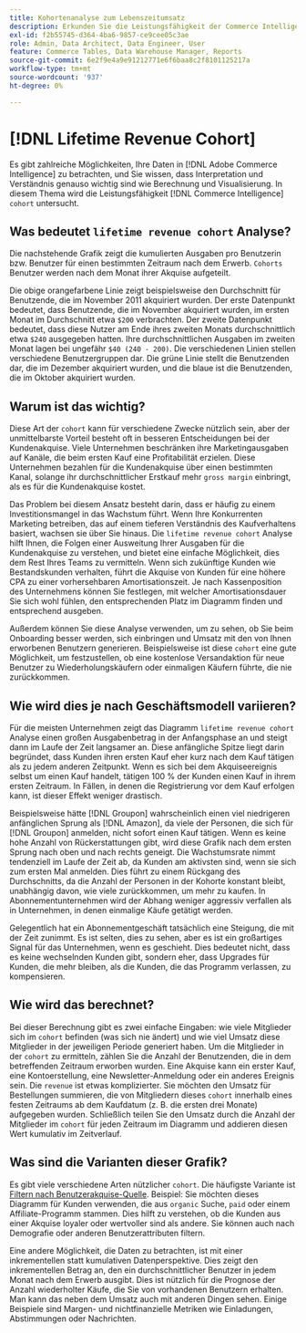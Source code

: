 ```yaml
---
title: Kohortenanalyse zum Lebenszeitumsatz
description: Erkunden Sie die Leistungsfähigkeit der Commerce Intelligence-Kohortenanalyse.
exl-id: f2b55745-d364-4ba6-9857-ce9cee05c3ae
role: Admin, Data Architect, Data Engineer, User
feature: Commerce Tables, Data Warehouse Manager, Reports
source-git-commit: 6e2f9e4a9e91212771e6f6baa8c2f8101125217a
workflow-type: tm+mt
source-wordcount: '937'
ht-degree: 0%

---
```


# [!DNL Lifetime Revenue Cohort]

Es gibt zahlreiche Möglichkeiten, Ihre Daten in [!DNL Adobe Commerce Intelligence] zu betrachten, und Sie wissen, dass Interpretation und Verständnis genauso wichtig sind wie Berechnung und Visualisierung. In diesem Thema wird die Leistungsfähigkeit [!DNL Commerce Intelligence] `cohort` untersucht.

## Was bedeutet `lifetime revenue cohort` Analyse?

Die nachstehende Grafik zeigt die kumulierten Ausgaben pro Benutzerin bzw. Benutzer für einen bestimmten Zeitraum nach dem Erwerb. `Cohorts` Benutzer werden nach dem Monat ihrer Akquise aufgeteilt.

Die obige orangefarbene Linie zeigt beispielsweise den Durchschnitt für Benutzende, die im November 2011 akquiriert wurden. Der erste Datenpunkt bedeutet, dass Benutzende, die im November akquiriert wurden, im ersten Monat im Durchschnitt etwa `$200` verbrachten. Der zweite Datenpunkt bedeutet, dass diese Nutzer am Ende ihres zweiten Monats durchschnittlich etwa `$240` ausgegeben hatten. Ihre durchschnittlichen Ausgaben im zweiten Monat lagen bei ungefähr `$40 (240 - 200)`. Die verschiedenen Linien stellen verschiedene Benutzergruppen dar. Die grüne Linie stellt die Benutzenden dar, die im Dezember akquiriert wurden, und die blaue ist die Benutzenden, die im Oktober akquiriert wurden.

## Warum ist das wichtig?

Diese Art der `cohort` kann für verschiedene Zwecke nützlich sein, aber der unmittelbarste Vorteil besteht oft in besseren Entscheidungen bei der Kundenakquise. Viele Unternehmen beschränken ihre Marketingausgaben auf Kanäle, die beim ersten Kauf eine Profitabilität erzielen. Diese Unternehmen bezahlen für die Kundenakquise über einen bestimmten Kanal, solange ihr durchschnittlicher Erstkauf mehr `gross margin` einbringt, als es für die Kundenakquise kostet.

Das Problem bei diesem Ansatz besteht darin, dass er häufig zu einem Investitionsmangel in das Wachstum führt. Wenn Ihre Konkurrenten Marketing betreiben, das auf einem tieferen Verständnis des Kaufverhaltens basiert, wachsen sie über Sie hinaus. Die `lifetime revenue cohort` Analyse hilft Ihnen, die Folgen einer Ausweitung Ihrer Ausgaben für die Kundenakquise zu verstehen, und bietet eine einfache Möglichkeit, dies dem Rest Ihres Teams zu vermitteln. Wenn sich zukünftige Kunden wie Bestandskunden verhalten, führt die Akquise von Kunden für eine höhere CPA zu einer vorhersehbaren Amortisationszeit. Je nach Kassenposition des Unternehmens können Sie festlegen, mit welcher Amortisationsdauer Sie sich wohl fühlen, den entsprechenden Platz im Diagramm finden und entsprechend ausgeben.

Außerdem können Sie diese Analyse verwenden, um zu sehen, ob Sie beim Onboarding besser werden, sich einbringen und Umsatz mit den von Ihnen erworbenen Benutzern generieren. Beispielsweise ist diese `cohort` eine gute Möglichkeit, um festzustellen, ob eine kostenlose Versandaktion für neue Benutzer zu Wiederholungskäufern oder einmaligen Käufern führte, die nie zurückkommen.

## Wie wird dies je nach Geschäftsmodell variieren?

Für die meisten Unternehmen zeigt das Diagramm `lifetime revenue cohort` Analyse einen großen Ausgabenbetrag in der Anfangsphase an und steigt dann im Laufe der Zeit langsamer an. Diese anfängliche Spitze liegt darin begründet, dass Kunden ihren ersten Kauf eher kurz nach dem Kauf tätigen als zu jedem anderen Zeitpunkt. Wenn es sich bei dem Akquiseereignis selbst um einen Kauf handelt, tätigen 100 % der Kunden einen Kauf in ihrem ersten Zeitraum. In Fällen, in denen die Registrierung vor dem Kauf erfolgen kann, ist dieser Effekt weniger drastisch.

Beispielsweise hätte [!DNL Groupon] wahrscheinlich einen viel niedrigeren anfänglichen Sprung als [!DNL Amazon], da viele der Personen, die sich für [!DNL Groupon] anmelden, nicht sofort einen Kauf tätigen. Wenn es keine hohe Anzahl von Rückerstattungen gibt, wird diese Grafik nach dem ersten Sprung nach oben und nach rechts geneigt. Die Wachstumsrate nimmt tendenziell im Laufe der Zeit ab, da Kunden am aktivsten sind, wenn sie sich zum ersten Mal anmelden. Dies führt zu einem Rückgang des Durchschnitts, da die Anzahl der Personen in der Kohorte konstant bleibt, unabhängig davon, wie viele zurückkommen, um mehr zu kaufen. In Abonnementunternehmen wird der Abhang weniger aggressiv verfallen als in Unternehmen, in denen einmalige Käufe getätigt werden.

Gelegentlich hat ein Abonnementgeschäft tatsächlich eine Steigung, die mit der Zeit zunimmt. Es ist selten, dies zu sehen, aber es ist ein großartiges Signal für das Unternehmen, wenn es geschieht. Dies bedeutet nicht, dass es keine wechselnden Kunden gibt, sondern eher, dass Upgrades für Kunden, die mehr bleiben, als die Kunden, die das Programm verlassen, zu kompensieren.

## Wie wird das berechnet?

Bei dieser Berechnung gibt es zwei einfache Eingaben: wie viele Mitglieder sich im `cohort` befinden (was sich nie ändert) und wie viel Umsatz diese Mitglieder in der jeweiligen Periode generiert haben. Um die Mitglieder in der `cohort` zu ermitteln, zählen Sie die Anzahl der Benutzenden, die in dem betreffenden Zeitraum erworben wurden. Eine Akquise kann ein erster Kauf, eine Kontoerstellung, eine Newsletter-Anmeldung oder ein anderes Ereignis sein. Die `revenue` ist etwas komplizierter. Sie möchten den Umsatz für Bestellungen summieren, die von Mitgliedern dieses `cohort` innerhalb eines festen Zeitraums ab dem Kaufdatum (z. B. die ersten drei Monate) aufgegeben wurden. Schließlich teilen Sie den Umsatz durch die Anzahl der Mitglieder im `cohort` für jeden Zeitraum im Diagramm und addieren diesen Wert kumulativ im Zeitverlauf.

## Was sind die Varianten dieser Grafik?

Es gibt viele verschiedene Arten nützlicher `cohort`. Die häufigste Variante ist [Filtern nach Benutzerakquise-Quelle](../analysis/most-value-source-channel.md). Beispiel: Sie möchten dieses Diagramm für Kunden verwenden, die aus `organic` Suche, `paid` oder einem Affiliate-Programm stammen. Dies hilft zu verstehen, ob die Kunden aus einer Akquise loyaler oder wertvoller sind als andere. Sie können auch nach Demografie oder anderen Benutzerattributen filtern.

Eine andere Möglichkeit, die Daten zu betrachten, ist mit einer inkrementellen statt kumulativen Datenperspektive. Dies zeigt den inkrementellen Betrag an, den ein durchschnittlicher Benutzer in jedem Monat nach dem Erwerb ausgibt. Dies ist nützlich für die Prognose der Anzahl wiederholter Käufe, die Sie von vorhandenen Benutzern erhalten. Man kann das neben dem Umsatz auch mit anderen Dingen sehen. Einige Beispiele sind Margen- und nichtfinanzielle Metriken wie Einladungen, Abstimmungen oder Nachrichten.
